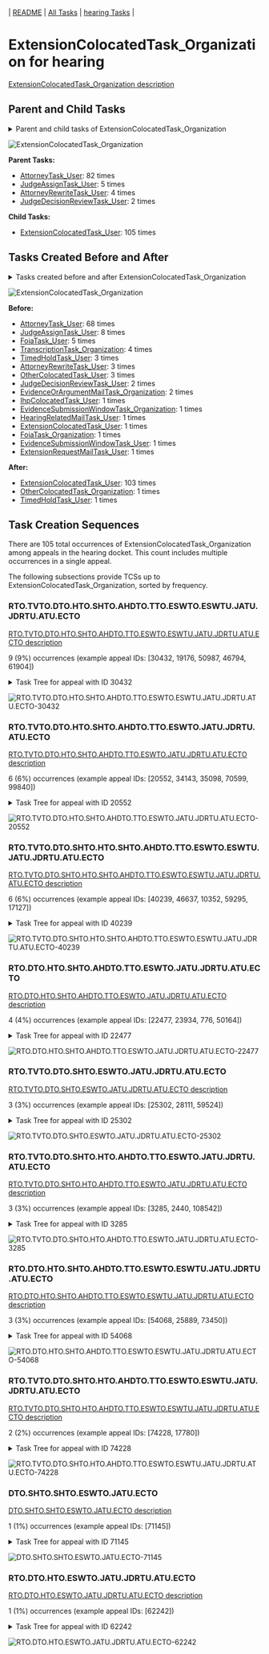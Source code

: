 <!-- DO NOT EDIT THIS FILE.  This file is autogenerated. -->
| [README](../README.md) | [All Tasks](../alltasks.md) | [hearing Tasks](tasklist.md) |

# ExtensionColocatedTask_Organization for hearing

[ExtensionColocatedTask_Organization description](../descr/ExtensionColocatedTask_Organization.md)

## Parent and Child Tasks

<details><summary markdown='span'>Parent and child tasks of ExtensionColocatedTask_Organization
</summary>

```
digraph G {
rankdir=LR;
node [shape=box]
"ExtensionColocatedTask_Organization" -> "ExtensionColocatedTask_User" [label=105]
"AttorneyTask_User" -> "ExtensionColocatedTask_Organization" [label=82]
"JudgeAssignTask_User" -> "ExtensionColocatedTask_Organization" [label=5]
"AttorneyRewriteTask_User" -> "ExtensionColocatedTask_Organization" [label=4]
"JudgeDecisionReviewTask_User" -> "ExtensionColocatedTask_Organization" [label=2]
}
```
</details>

![ExtensionColocatedTask_Organization](dot/ExtensionColocatedTask_Organization-parentchild.dot.png)

**Parent Tasks:**

   * [AttorneyTask_User](AttorneyTask_User.md): 82 times
   * [JudgeAssignTask_User](JudgeAssignTask_User.md): 5 times
   * [AttorneyRewriteTask_User](AttorneyRewriteTask_User.md): 4 times
   * [JudgeDecisionReviewTask_User](JudgeDecisionReviewTask_User.md): 2 times

**Child Tasks:**

   * [ExtensionColocatedTask_User](ExtensionColocatedTask_User.md): 105 times

## Tasks Created Before and After

<details><summary markdown='span'>Tasks created before and after ExtensionColocatedTask_Organization</summary>

```
digraph G {
rankdir=LR;

"ExtensionColocatedTask_Organization" -> "ExtensionColocatedTask_User" [label=103]
"ExtensionColocatedTask_Organization" -> "TimedHoldTask_User" [label=1]
"ExtensionColocatedTask_Organization" -> "OtherColocatedTask_Organization" [label=1]
"AttorneyTask_User" -> "ExtensionColocatedTask_Organization" [label=68]
"JudgeAssignTask_User" -> "ExtensionColocatedTask_Organization" [label=8]
"FoiaTask_User" -> "ExtensionColocatedTask_Organization" [label=5]
"TranscriptionTask_Organization" -> "ExtensionColocatedTask_Organization" [label=4]
"TimedHoldTask_User" -> "ExtensionColocatedTask_Organization" [label=3]
"OtherColocatedTask_User" -> "ExtensionColocatedTask_Organization" [label=3]
"AttorneyRewriteTask_User" -> "ExtensionColocatedTask_Organization" [label=3]
"JudgeDecisionReviewTask_User" -> "ExtensionColocatedTask_Organization" [label=2]
"EvidenceOrArgumentMailTask_Organization" -> "ExtensionColocatedTask_Organization" [label=2]
"IhpColocatedTask_User" -> "ExtensionColocatedTask_Organization" [label=1]
"HearingRelatedMailTask_User" -> "ExtensionColocatedTask_Organization" [label=1]
"FoiaTask_Organization" -> "ExtensionColocatedTask_Organization" [label=1]
"ExtensionRequestMailTask_User" -> "ExtensionColocatedTask_Organization" [label=1]
"ExtensionColocatedTask_User" -> "ExtensionColocatedTask_Organization" [label=1]
"EvidenceSubmissionWindowTask_User" -> "ExtensionColocatedTask_Organization" [label=1]
"EvidenceSubmissionWindowTask_Organization" -> "ExtensionColocatedTask_Organization" [label=1]
}
```
</details>

![ExtensionColocatedTask_Organization](dot/ExtensionColocatedTask_Organization.dot.png)

**Before:**

   * [AttorneyTask_User](AttorneyTask_User.md): 68 times
   * [JudgeAssignTask_User](JudgeAssignTask_User.md): 8 times
   * [FoiaTask_User](FoiaTask_User.md): 5 times
   * [TranscriptionTask_Organization](TranscriptionTask_Organization.md): 4 times
   * [TimedHoldTask_User](TimedHoldTask_User.md): 3 times
   * [AttorneyRewriteTask_User](AttorneyRewriteTask_User.md): 3 times
   * [OtherColocatedTask_User](OtherColocatedTask_User.md): 3 times
   * [JudgeDecisionReviewTask_User](JudgeDecisionReviewTask_User.md): 2 times
   * [EvidenceOrArgumentMailTask_Organization](EvidenceOrArgumentMailTask_Organization.md): 2 times
   * [IhpColocatedTask_User](IhpColocatedTask_User.md): 1 times
   * [EvidenceSubmissionWindowTask_Organization](EvidenceSubmissionWindowTask_Organization.md): 1 times
   * [HearingRelatedMailTask_User](HearingRelatedMailTask_User.md): 1 times
   * [ExtensionColocatedTask_User](ExtensionColocatedTask_User.md): 1 times
   * [FoiaTask_Organization](FoiaTask_Organization.md): 1 times
   * [EvidenceSubmissionWindowTask_User](EvidenceSubmissionWindowTask_User.md): 1 times
   * [ExtensionRequestMailTask_User](ExtensionRequestMailTask_User.md): 1 times

**After:**

   * [ExtensionColocatedTask_User](ExtensionColocatedTask_User.md): 103 times
   * [OtherColocatedTask_Organization](OtherColocatedTask_Organization.md): 1 times
   * [TimedHoldTask_User](TimedHoldTask_User.md): 1 times

## Task Creation Sequences

There are 105 total occurrences of ExtensionColocatedTask_Organization among appeals in the hearing docket.  This count includes multiple occurrences in a single appeal.

The following subsections provide TCSs up to ExtensionColocatedTask_Organization, sorted by frequency.

### RTO.TVTO.DTO.HTO.SHTO.AHDTO.TTO.ESWTO.ESWTU.JATU.JDRTU.ATU.ECTO

[RTO.TVTO.DTO.HTO.SHTO.AHDTO.TTO.ESWTO.ESWTU.JATU.JDRTU.ATU.ECTO description](../descr/RTO.TVTO.DTO.HTO.SHTO.AHDTO.TTO.ESWTO.ESWTU.JATU.JDRTU.ATU.ECTO.md)

9 (9%) occurrences (example appeal IDs: [30432, 19176, 50987, 46794, 61904])

<details><summary markdown='span'>Task Tree for appeal with ID 30432</summary>

```
@startuml
skinparam {
  ObjectBorderColor #555
  ObjectBorderThickness 0
  ObjectFontStyle bold
  ObjectFontSize 14
  ObjectAttributeFontColor #333
  ObjectAttributeFontSize 12
}
  object 0.RootTask #8dd3c7 {
Organization
}
  object 1.TrackVeteranTask #bebada {
Organization
}
  object 2.DistributionTask #ffffb3 {
Organization
}
  object 3.HearingTask #fb8072 {
Organization
}
  object 4.ScheduleHearingTask #80b1d3 {
Organization
}
  object 5.HearingAdminActionVerifyAddressTask #ffed6f {
Organization
}
  object 6.AssignHearingDispositionTask #8dd3c7 {
Organization
}
  object 7.TranscriptionTask #fb8072 {
Organization
}
  object 8.EvidenceSubmissionWindowTask #fccde5 {
Organization
}
  object 9.EvidenceSubmissionWindowTask #fccde5 {
User
}
  object 10.JudgeAssignTask #ccebc5 {
User
}
  object 11.JudgeDecisionReviewTask #d9d9d9 {
User
}
  object 12.AttorneyTask #bc80bd {
User
}
  object 13.ExtensionColocatedTask #ffed6f {
Organization  <back:white>    </back>
}
  object 14.ExtensionColocatedTask #ffed6f {
User
}
  object 15.TimedHoldTask #fccde5 {
User
}
  object 16.BvaDispatchTask #b3de69 {
Organization
}
  object 17.BvaDispatchTask #b3de69 {
User
}
0.RootTask -- 1.TrackVeteranTask
0.RootTask -- 2.DistributionTask
2.DistributionTask -- 3.HearingTask
3.HearingTask -- 4.ScheduleHearingTask
4.ScheduleHearingTask -- 5.HearingAdminActionVerifyAddressTask
3.HearingTask -- 6.AssignHearingDispositionTask
6.AssignHearingDispositionTask -- 7.TranscriptionTask
6.AssignHearingDispositionTask -- 8.EvidenceSubmissionWindowTask
8.EvidenceSubmissionWindowTask -- 9.EvidenceSubmissionWindowTask
0.RootTask -- 10.JudgeAssignTask
0.RootTask -- 11.JudgeDecisionReviewTask
11.JudgeDecisionReviewTask -- 12.AttorneyTask
12.AttorneyTask -- 13.ExtensionColocatedTask
13.ExtensionColocatedTask -- 14.ExtensionColocatedTask
14.ExtensionColocatedTask -- 15.TimedHoldTask
0.RootTask -- 16.BvaDispatchTask
16.BvaDispatchTask -- 17.BvaDispatchTask
@enduml
```
</details>

![RTO.TVTO.DTO.HTO.SHTO.AHDTO.TTO.ESWTO.ESWTU.JATU.JDRTU.ATU.ECTO-30432](uml/RTO.TVTO.DTO.HTO.SHTO.AHDTO.TTO.ESWTO.ESWTU.JATU.JDRTU.ATU.ECTO-30432.png)

### RTO.TVTO.DTO.HTO.SHTO.AHDTO.TTO.ESWTO.JATU.JDRTU.ATU.ECTO

[RTO.TVTO.DTO.HTO.SHTO.AHDTO.TTO.ESWTO.JATU.JDRTU.ATU.ECTO description](../descr/RTO.TVTO.DTO.HTO.SHTO.AHDTO.TTO.ESWTO.JATU.JDRTU.ATU.ECTO.md)

6 (6%) occurrences (example appeal IDs: [20552, 34143, 35098, 70599, 99840])

<details><summary markdown='span'>Task Tree for appeal with ID 20552</summary>

```
@startuml
skinparam {
  ObjectBorderColor #555
  ObjectBorderThickness 0
  ObjectFontStyle bold
  ObjectFontSize 14
  ObjectAttributeFontColor #333
  ObjectAttributeFontSize 12
}
  object 0.RootTask #8dd3c7 {
Organization
}
  object 1.TrackVeteranTask #bebada {
Organization
}
  object 2.DistributionTask #ffffb3 {
Organization
}
  object 3.HearingTask #fb8072 {
Organization
}
  object 4.ScheduleHearingTask #80b1d3 {
Organization
}
  object 5.AssignHearingDispositionTask #8dd3c7 {
Organization
}
  object 6.TranscriptionTask #fb8072 {
Organization
}
  object 7.EvidenceSubmissionWindowTask #fccde5 {
Organization
}
  object 8.JudgeAssignTask #ccebc5 {
User
}
  object 9.JudgeDecisionReviewTask #d9d9d9 {
User
}
  object 10.AttorneyTask #bc80bd {
User
}
  object 11.ExtensionColocatedTask #ffed6f {
Organization  <back:white>    </back>
}
  object 12.ExtensionColocatedTask #ffed6f {
User
}
  object 13.TimedHoldTask #fccde5 {
User
}
  object 14.BvaDispatchTask #b3de69 {
Organization
}
  object 15.BvaDispatchTask #b3de69 {
User
}
0.RootTask -- 1.TrackVeteranTask
0.RootTask -- 2.DistributionTask
2.DistributionTask -- 3.HearingTask
3.HearingTask -- 4.ScheduleHearingTask
3.HearingTask -- 5.AssignHearingDispositionTask
5.AssignHearingDispositionTask -- 6.TranscriptionTask
5.AssignHearingDispositionTask -- 7.EvidenceSubmissionWindowTask
0.RootTask -- 8.JudgeAssignTask
0.RootTask -- 9.JudgeDecisionReviewTask
9.JudgeDecisionReviewTask -- 10.AttorneyTask
10.AttorneyTask -- 11.ExtensionColocatedTask
11.ExtensionColocatedTask -- 12.ExtensionColocatedTask
12.ExtensionColocatedTask -- 13.TimedHoldTask
0.RootTask -- 14.BvaDispatchTask
14.BvaDispatchTask -- 15.BvaDispatchTask
@enduml
```
</details>

![RTO.TVTO.DTO.HTO.SHTO.AHDTO.TTO.ESWTO.JATU.JDRTU.ATU.ECTO-20552](uml/RTO.TVTO.DTO.HTO.SHTO.AHDTO.TTO.ESWTO.JATU.JDRTU.ATU.ECTO-20552.png)

### RTO.TVTO.DTO.SHTO.HTO.SHTO.AHDTO.TTO.ESWTO.ESWTU.JATU.JDRTU.ATU.ECTO

[RTO.TVTO.DTO.SHTO.HTO.SHTO.AHDTO.TTO.ESWTO.ESWTU.JATU.JDRTU.ATU.ECTO description](../descr/RTO.TVTO.DTO.SHTO.HTO.SHTO.AHDTO.TTO.ESWTO.ESWTU.JATU.JDRTU.ATU.ECTO.md)

6 (6%) occurrences (example appeal IDs: [40239, 46637, 10352, 59295, 17127])

<details><summary markdown='span'>Task Tree for appeal with ID 40239</summary>

```
@startuml
skinparam {
  ObjectBorderColor #555
  ObjectBorderThickness 0
  ObjectFontStyle bold
  ObjectFontSize 14
  ObjectAttributeFontColor #333
  ObjectAttributeFontSize 12
}
  object 0.RootTask #8dd3c7 {
Organization
}
  object 1.TrackVeteranTask #bebada {
Organization
}
  object 2.DistributionTask #ffffb3 {
Organization
}
  object 3.HearingTask #fb8072 {
Organization
}
  object 4.ScheduleHearingTask #80b1d3 {
Organization
}
  object 5.HearingAdminActionVerifyAddressTask #ffed6f {
Organization
}
  object 6.AssignHearingDispositionTask #8dd3c7 {
Organization
}
  object 7.HearingTask #fb8072 {
Organization
}
  object 8.AssignHearingDispositionTask #8dd3c7 {
Organization
}
  object 9.HearingTask #fb8072 {
Organization
}
  object 10.ScheduleHearingTask #80b1d3 {
Organization
}
  object 11.AssignHearingDispositionTask #8dd3c7 {
Organization
}
  object 12.TranscriptionTask #fb8072 {
Organization
}
  object 13.EvidenceSubmissionWindowTask #fccde5 {
Organization
}
  object 14.EvidenceSubmissionWindowTask #fccde5 {
User
}
  object 15.JudgeAssignTask #ccebc5 {
User
}
  object 16.JudgeDecisionReviewTask #d9d9d9 {
User
}
  object 17.AttorneyTask #bc80bd {
User
}
  object 18.ExtensionColocatedTask #ffed6f {
Organization  <back:white>    </back>
}
  object 19.ExtensionColocatedTask #ffed6f {
User
}
  object 20.TimedHoldTask #fccde5 {
User
}
  object 21.BvaDispatchTask #b3de69 {
Organization
}
  object 22.BvaDispatchTask #b3de69 {
User
}
  object 23.BvaDispatchTask #b3de69 {
User
}
0.RootTask -- 1.TrackVeteranTask
0.RootTask -- 2.DistributionTask
2.DistributionTask -- 3.HearingTask
3.HearingTask -- 4.ScheduleHearingTask
4.ScheduleHearingTask -- 5.HearingAdminActionVerifyAddressTask
3.HearingTask -- 6.AssignHearingDispositionTask
2.DistributionTask -- 7.HearingTask
7.HearingTask -- 8.AssignHearingDispositionTask
2.DistributionTask -- 9.HearingTask
9.HearingTask -- 10.ScheduleHearingTask
9.HearingTask -- 11.AssignHearingDispositionTask
11.AssignHearingDispositionTask -- 12.TranscriptionTask
11.AssignHearingDispositionTask -- 13.EvidenceSubmissionWindowTask
13.EvidenceSubmissionWindowTask -- 14.EvidenceSubmissionWindowTask
0.RootTask -- 15.JudgeAssignTask
0.RootTask -- 16.JudgeDecisionReviewTask
16.JudgeDecisionReviewTask -- 17.AttorneyTask
17.AttorneyTask -- 18.ExtensionColocatedTask
18.ExtensionColocatedTask -- 19.ExtensionColocatedTask
19.ExtensionColocatedTask -- 20.TimedHoldTask
0.RootTask -- 21.BvaDispatchTask
21.BvaDispatchTask -- 22.BvaDispatchTask
21.BvaDispatchTask -- 23.BvaDispatchTask
@enduml
```
</details>

![RTO.TVTO.DTO.SHTO.HTO.SHTO.AHDTO.TTO.ESWTO.ESWTU.JATU.JDRTU.ATU.ECTO-40239](uml/RTO.TVTO.DTO.SHTO.HTO.SHTO.AHDTO.TTO.ESWTO.ESWTU.JATU.JDRTU.ATU.ECTO-40239.png)

### RTO.DTO.HTO.SHTO.AHDTO.TTO.ESWTO.JATU.JDRTU.ATU.ECTO

[RTO.DTO.HTO.SHTO.AHDTO.TTO.ESWTO.JATU.JDRTU.ATU.ECTO description](../descr/RTO.DTO.HTO.SHTO.AHDTO.TTO.ESWTO.JATU.JDRTU.ATU.ECTO.md)

4 (4%) occurrences (example appeal IDs: [22477, 23934, 776, 50164])

<details><summary markdown='span'>Task Tree for appeal with ID 22477</summary>

```
@startuml
skinparam {
  ObjectBorderColor #555
  ObjectBorderThickness 0
  ObjectFontStyle bold
  ObjectFontSize 14
  ObjectAttributeFontColor #333
  ObjectAttributeFontSize 12
}
  object 0.RootTask #8dd3c7 {
Organization
}
  object 1.DistributionTask #ffffb3 {
Organization
}
  object 2.HearingTask #fb8072 {
Organization
}
  object 3.ScheduleHearingTask #80b1d3 {
Organization
}
  object 4.AssignHearingDispositionTask #8dd3c7 {
Organization
}
  object 5.TranscriptionTask #fb8072 {
Organization
}
  object 6.EvidenceSubmissionWindowTask #fccde5 {
Organization
}
  object 7.JudgeAssignTask #ccebc5 {
User
}
  object 8.JudgeDecisionReviewTask #d9d9d9 {
User
}
  object 9.AttorneyTask #bc80bd {
User
}
  object 10.ExtensionColocatedTask #ffed6f {
Organization  <back:white>    </back>
}
  object 11.ExtensionColocatedTask #ffed6f {
User
}
  object 12.BvaDispatchTask #b3de69 {
Organization
}
  object 13.BvaDispatchTask #b3de69 {
User
}
  object 14.BvaDispatchTask #b3de69 {
User
}
0.RootTask -- 1.DistributionTask
1.DistributionTask -- 2.HearingTask
2.HearingTask -- 3.ScheduleHearingTask
2.HearingTask -- 4.AssignHearingDispositionTask
4.AssignHearingDispositionTask -- 5.TranscriptionTask
4.AssignHearingDispositionTask -- 6.EvidenceSubmissionWindowTask
0.RootTask -- 7.JudgeAssignTask
0.RootTask -- 8.JudgeDecisionReviewTask
8.JudgeDecisionReviewTask -- 9.AttorneyTask
9.AttorneyTask -- 10.ExtensionColocatedTask
10.ExtensionColocatedTask -- 11.ExtensionColocatedTask
0.RootTask -- 12.BvaDispatchTask
12.BvaDispatchTask -- 13.BvaDispatchTask
12.BvaDispatchTask -- 14.BvaDispatchTask
@enduml
```
</details>

![RTO.DTO.HTO.SHTO.AHDTO.TTO.ESWTO.JATU.JDRTU.ATU.ECTO-22477](uml/RTO.DTO.HTO.SHTO.AHDTO.TTO.ESWTO.JATU.JDRTU.ATU.ECTO-22477.png)

### RTO.TVTO.DTO.SHTO.ESWTO.JATU.JDRTU.ATU.ECTO

[RTO.TVTO.DTO.SHTO.ESWTO.JATU.JDRTU.ATU.ECTO description](../descr/RTO.TVTO.DTO.SHTO.ESWTO.JATU.JDRTU.ATU.ECTO.md)

3 (3%) occurrences (example appeal IDs: [25302, 28111, 59524])

<details><summary markdown='span'>Task Tree for appeal with ID 25302</summary>

```
@startuml
skinparam {
  ObjectBorderColor #555
  ObjectBorderThickness 0
  ObjectFontStyle bold
  ObjectFontSize 14
  ObjectAttributeFontColor #333
  ObjectAttributeFontSize 12
}
  object 0.RootTask #8dd3c7 {
Organization
}
  object 1.TrackVeteranTask #bebada {
Organization
}
  object 2.DistributionTask #ffffb3 {
Organization
}
  object 3.HearingTask #fb8072 {
Organization
}
  object 4.ScheduleHearingTask #80b1d3 {
Organization
}
  object 5.HearingAdminActionVerifyAddressTask #ffed6f {
Organization
}
  object 6.AssignHearingDispositionTask #8dd3c7 {
Organization
}
  object 7.EvidenceSubmissionWindowTask #fccde5 {
Organization
}
  object 8.JudgeAssignTask #ccebc5 {
User
}
  object 9.JudgeDecisionReviewTask #d9d9d9 {
User
}
  object 10.AttorneyTask #bc80bd {
User
}
  object 11.ExtensionColocatedTask #ffed6f {
Organization  <back:white>    </back>
}
  object 12.ExtensionColocatedTask #ffed6f {
User
}
  object 13.TimedHoldTask #fccde5 {
User
}
  object 14.PoaClarificationColocatedTask #bebada {
Organization
}
  object 15.PoaClarificationColocatedTask #bebada {
User
}
  object 16.TimedHoldTask #fccde5 {
User
}
0.RootTask -- 1.TrackVeteranTask
0.RootTask -- 2.DistributionTask
2.DistributionTask -- 3.HearingTask
3.HearingTask -- 4.ScheduleHearingTask
4.ScheduleHearingTask -- 5.HearingAdminActionVerifyAddressTask
3.HearingTask -- 6.AssignHearingDispositionTask
2.DistributionTask -- 7.EvidenceSubmissionWindowTask
0.RootTask -- 8.JudgeAssignTask
0.RootTask -- 9.JudgeDecisionReviewTask
9.JudgeDecisionReviewTask -- 10.AttorneyTask
10.AttorneyTask -- 11.ExtensionColocatedTask
11.ExtensionColocatedTask -- 12.ExtensionColocatedTask
12.ExtensionColocatedTask -- 13.TimedHoldTask
10.AttorneyTask -- 14.PoaClarificationColocatedTask
14.PoaClarificationColocatedTask -- 15.PoaClarificationColocatedTask
15.PoaClarificationColocatedTask -- 16.TimedHoldTask
@enduml
```
</details>

![RTO.TVTO.DTO.SHTO.ESWTO.JATU.JDRTU.ATU.ECTO-25302](uml/RTO.TVTO.DTO.SHTO.ESWTO.JATU.JDRTU.ATU.ECTO-25302.png)

### RTO.TVTO.DTO.SHTO.HTO.AHDTO.TTO.ESWTO.JATU.JDRTU.ATU.ECTO

[RTO.TVTO.DTO.SHTO.HTO.AHDTO.TTO.ESWTO.JATU.JDRTU.ATU.ECTO description](../descr/RTO.TVTO.DTO.SHTO.HTO.AHDTO.TTO.ESWTO.JATU.JDRTU.ATU.ECTO.md)

3 (3%) occurrences (example appeal IDs: [3285, 2440, 108542])

<details><summary markdown='span'>Task Tree for appeal with ID 3285</summary>

```
@startuml
skinparam {
  ObjectBorderColor #555
  ObjectBorderThickness 0
  ObjectFontStyle bold
  ObjectFontSize 14
  ObjectAttributeFontColor #333
  ObjectAttributeFontSize 12
}
  object 0.RootTask #8dd3c7 {
Organization
}
  object 1.TrackVeteranTask #bebada {
Organization
}
  object 2.DistributionTask #ffffb3 {
Organization
}
  object 3.HearingTask #fb8072 {
Organization
}
  object 4.ScheduleHearingTask #80b1d3 {
Organization
}
  object 5.HearingAdminActionVerifyAddressTask #ffed6f {
Organization
}
  object 6.AssignHearingDispositionTask #8dd3c7 {
Organization
}
  object 7.HearingTask #fb8072 {
Organization
}
  object 8.AssignHearingDispositionTask #8dd3c7 {
Organization
}
  object 9.TranscriptionTask #fb8072 {
Organization
}
  object 10.EvidenceSubmissionWindowTask #fccde5 {
Organization
}
  object 11.JudgeAssignTask #ccebc5 {
User
}
  object 12.JudgeAssignTask #ccebc5 {
User
}
  object 13.JudgeDecisionReviewTask #d9d9d9 {
User
}
  object 14.AttorneyTask #bc80bd {
User
}
  object 15.ExtensionColocatedTask #ffed6f {
Organization  <back:white>    </back>
}
  object 16.ExtensionColocatedTask #ffed6f {
User
}
  object 17.ExtensionColocatedTask #ffed6f {
User
}
  object 18.TimedHoldTask #fccde5 {
User
}
  object 19.BvaDispatchTask #b3de69 {
Organization
}
  object 20.BvaDispatchTask #b3de69 {
User
}
0.RootTask -- 1.TrackVeteranTask
0.RootTask -- 2.DistributionTask
2.DistributionTask -- 3.HearingTask
3.HearingTask -- 4.ScheduleHearingTask
4.ScheduleHearingTask -- 5.HearingAdminActionVerifyAddressTask
3.HearingTask -- 6.AssignHearingDispositionTask
2.DistributionTask -- 7.HearingTask
7.HearingTask -- 8.AssignHearingDispositionTask
8.AssignHearingDispositionTask -- 9.TranscriptionTask
8.AssignHearingDispositionTask -- 10.EvidenceSubmissionWindowTask
0.RootTask -- 11.JudgeAssignTask
0.RootTask -- 12.JudgeAssignTask
0.RootTask -- 13.JudgeDecisionReviewTask
13.JudgeDecisionReviewTask -- 14.AttorneyTask
14.AttorneyTask -- 15.ExtensionColocatedTask
15.ExtensionColocatedTask -- 16.ExtensionColocatedTask
15.ExtensionColocatedTask -- 17.ExtensionColocatedTask
17.ExtensionColocatedTask -- 18.TimedHoldTask
0.RootTask -- 19.BvaDispatchTask
19.BvaDispatchTask -- 20.BvaDispatchTask
@enduml
```
</details>

![RTO.TVTO.DTO.SHTO.HTO.AHDTO.TTO.ESWTO.JATU.JDRTU.ATU.ECTO-3285](uml/RTO.TVTO.DTO.SHTO.HTO.AHDTO.TTO.ESWTO.JATU.JDRTU.ATU.ECTO-3285.png)

### RTO.DTO.HTO.SHTO.AHDTO.TTO.ESWTO.ESWTU.JATU.JDRTU.ATU.ECTO

[RTO.DTO.HTO.SHTO.AHDTO.TTO.ESWTO.ESWTU.JATU.JDRTU.ATU.ECTO description](../descr/RTO.DTO.HTO.SHTO.AHDTO.TTO.ESWTO.ESWTU.JATU.JDRTU.ATU.ECTO.md)

3 (3%) occurrences (example appeal IDs: [54068, 25889, 73450])

<details><summary markdown='span'>Task Tree for appeal with ID 54068</summary>

```
@startuml
skinparam {
  ObjectBorderColor #555
  ObjectBorderThickness 0
  ObjectFontStyle bold
  ObjectFontSize 14
  ObjectAttributeFontColor #333
  ObjectAttributeFontSize 12
}
  object 0.RootTask #8dd3c7 {
Organization
}
  object 1.DistributionTask #ffffb3 {
Organization
}
  object 2.HearingTask #fb8072 {
Organization
}
  object 3.ScheduleHearingTask #80b1d3 {
Organization
}
  object 4.HearingAdminActionVerifyAddressTask #ffed6f {
Organization
}
  object 5.AssignHearingDispositionTask #8dd3c7 {
Organization
}
  object 6.TranscriptionTask #fb8072 {
Organization
}
  object 7.EvidenceSubmissionWindowTask #fccde5 {
Organization
}
  object 8.EvidenceSubmissionWindowTask #fccde5 {
User
}
  object 9.JudgeAssignTask #ccebc5 {
User
}
  object 10.JudgeDecisionReviewTask #d9d9d9 {
User
}
  object 11.AttorneyTask #bc80bd {
User
}
  object 12.ExtensionColocatedTask #ffed6f {
Organization  <back:white>    </back>
}
  object 13.ExtensionColocatedTask #ffed6f {
User
}
  object 14.TimedHoldTask #fccde5 {
User
}
  object 15.BvaDispatchTask #b3de69 {
Organization
}
  object 16.BvaDispatchTask #b3de69 {
User
}
  object 17.EvidenceOrArgumentMailTask #ffffb3 {
Organization
}
  object 18.EvidenceOrArgumentMailTask #ffffb3 {
Organization
}
  object 19.EvidenceOrArgumentMailTask #ffffb3 {
User
}
0.RootTask -- 1.DistributionTask
1.DistributionTask -- 2.HearingTask
2.HearingTask -- 3.ScheduleHearingTask
3.ScheduleHearingTask -- 4.HearingAdminActionVerifyAddressTask
2.HearingTask -- 5.AssignHearingDispositionTask
5.AssignHearingDispositionTask -- 6.TranscriptionTask
5.AssignHearingDispositionTask -- 7.EvidenceSubmissionWindowTask
7.EvidenceSubmissionWindowTask -- 8.EvidenceSubmissionWindowTask
0.RootTask -- 9.JudgeAssignTask
0.RootTask -- 10.JudgeDecisionReviewTask
10.JudgeDecisionReviewTask -- 11.AttorneyTask
11.AttorneyTask -- 12.ExtensionColocatedTask
12.ExtensionColocatedTask -- 13.ExtensionColocatedTask
13.ExtensionColocatedTask -- 14.TimedHoldTask
0.RootTask -- 15.BvaDispatchTask
15.BvaDispatchTask -- 16.BvaDispatchTask
0.RootTask -- 17.EvidenceOrArgumentMailTask
17.EvidenceOrArgumentMailTask -- 18.EvidenceOrArgumentMailTask
18.EvidenceOrArgumentMailTask -- 19.EvidenceOrArgumentMailTask
@enduml
```
</details>

![RTO.DTO.HTO.SHTO.AHDTO.TTO.ESWTO.ESWTU.JATU.JDRTU.ATU.ECTO-54068](uml/RTO.DTO.HTO.SHTO.AHDTO.TTO.ESWTO.ESWTU.JATU.JDRTU.ATU.ECTO-54068.png)

### RTO.TVTO.DTO.SHTO.HTO.AHDTO.TTO.ESWTO.ESWTU.JATU.JDRTU.ATU.ECTO

[RTO.TVTO.DTO.SHTO.HTO.AHDTO.TTO.ESWTO.ESWTU.JATU.JDRTU.ATU.ECTO description](../descr/RTO.TVTO.DTO.SHTO.HTO.AHDTO.TTO.ESWTO.ESWTU.JATU.JDRTU.ATU.ECTO.md)

2 (2%) occurrences (example appeal IDs: [74228, 17780])

<details><summary markdown='span'>Task Tree for appeal with ID 74228</summary>

```
@startuml
skinparam {
  ObjectBorderColor #555
  ObjectBorderThickness 0
  ObjectFontStyle bold
  ObjectFontSize 14
  ObjectAttributeFontColor #333
  ObjectAttributeFontSize 12
}
  object 0.RootTask #8dd3c7 {
Organization
}
  object 1.TrackVeteranTask #bebada {
Organization
}
  object 2.DistributionTask #ffffb3 {
Organization
}
  object 3.HearingTask #fb8072 {
Organization
}
  object 4.ScheduleHearingTask #80b1d3 {
Organization
}
  object 5.AssignHearingDispositionTask #8dd3c7 {
Organization
}
  object 6.HearingTask #fb8072 {
Organization
}
  object 7.AssignHearingDispositionTask #8dd3c7 {
Organization
}
  object 8.HearingTask #fb8072 {
Organization
}
  object 9.AssignHearingDispositionTask #8dd3c7 {
Organization
}
  object 10.TranscriptionTask #fb8072 {
Organization
}
  object 11.EvidenceSubmissionWindowTask #fccde5 {
Organization
}
  object 12.EvidenceSubmissionWindowTask #fccde5 {
User
}
  object 13.JudgeAssignTask #ccebc5 {
User
}
  object 14.JudgeDecisionReviewTask #d9d9d9 {
User
}
  object 15.AttorneyTask #bc80bd {
User
}
  object 16.ExtensionColocatedTask #ffed6f {
Organization  <back:white>    </back>
}
  object 17.ExtensionColocatedTask #ffed6f {
User
}
  object 18.TimedHoldTask #fccde5 {
User
}
  object 19.EvidenceOrArgumentMailTask #ffffb3 {
Organization
}
  object 20.BvaDispatchTask #b3de69 {
Organization
}
  object 21.BvaDispatchTask #b3de69 {
User
}
0.RootTask -- 1.TrackVeteranTask
0.RootTask -- 2.DistributionTask
2.DistributionTask -- 3.HearingTask
3.HearingTask -- 4.ScheduleHearingTask
3.HearingTask -- 5.AssignHearingDispositionTask
2.DistributionTask -- 6.HearingTask
6.HearingTask -- 7.AssignHearingDispositionTask
2.DistributionTask -- 8.HearingTask
8.HearingTask -- 9.AssignHearingDispositionTask
9.AssignHearingDispositionTask -- 10.TranscriptionTask
9.AssignHearingDispositionTask -- 11.EvidenceSubmissionWindowTask
11.EvidenceSubmissionWindowTask -- 12.EvidenceSubmissionWindowTask
0.RootTask -- 13.JudgeAssignTask
0.RootTask -- 14.JudgeDecisionReviewTask
14.JudgeDecisionReviewTask -- 15.AttorneyTask
15.AttorneyTask -- 16.ExtensionColocatedTask
16.ExtensionColocatedTask -- 17.ExtensionColocatedTask
17.ExtensionColocatedTask -- 18.TimedHoldTask
0.RootTask -- 19.EvidenceOrArgumentMailTask
0.RootTask -- 20.BvaDispatchTask
20.BvaDispatchTask -- 21.BvaDispatchTask
@enduml
```
</details>

![RTO.TVTO.DTO.SHTO.HTO.AHDTO.TTO.ESWTO.ESWTU.JATU.JDRTU.ATU.ECTO-74228](uml/RTO.TVTO.DTO.SHTO.HTO.AHDTO.TTO.ESWTO.ESWTU.JATU.JDRTU.ATU.ECTO-74228.png)

### DTO.SHTO.SHTO.ESWTO.JATU.ECTO

[DTO.SHTO.SHTO.ESWTO.JATU.ECTO description](../descr/DTO.SHTO.SHTO.ESWTO.JATU.ECTO.md)

1 (1%) occurrences (example appeal IDs: [71145])

<details><summary markdown='span'>Task Tree for appeal with ID 71145</summary>

```
@startuml
skinparam {
  ObjectBorderColor #555
  ObjectBorderThickness 0
  ObjectFontStyle bold
  ObjectFontSize 14
  ObjectAttributeFontColor #333
  ObjectAttributeFontSize 12
}
  object 0.RootTask #8dd3c7 {
Organization
}
  object 1.TrackVeteranTask #bebada {
Organization
}
  object 2.DistributionTask #ffffb3 {
Organization
}
  object 3.HearingTask #fb8072 {
Organization
}
  object 4.ScheduleHearingTask #80b1d3 {
Organization
}
  object 5.AssignHearingDispositionTask #8dd3c7 {
Organization
}
  object 6.HearingTask #fb8072 {
Organization
}
  object 7.ScheduleHearingTask #80b1d3 {
Organization
}
  object 8.AssignHearingDispositionTask #8dd3c7 {
Organization
}
  object 9.HearingTask #fb8072 {
Organization
}
  object 10.AssignHearingDispositionTask #8dd3c7 {
Organization
}
  object 11.EvidenceSubmissionWindowTask #fccde5 {
Organization
}
  object 12.JudgeAssignTask #ccebc5 {
User
}
  object 13.JudgeDecisionReviewTask #d9d9d9 {
User
}
  object 14.AttorneyTask #bc80bd {
User
}
  object 15.ExtensionColocatedTask #ffed6f {
Organization  <back:white>    </back>
}
  object 16.ExtensionColocatedTask #ffed6f {
User
}
  object 17.TimedHoldTask #fccde5 {
User
}
0.RootTask -- 1.TrackVeteranTask
0.RootTask -- 2.DistributionTask
2.DistributionTask -- 3.HearingTask
3.HearingTask -- 4.ScheduleHearingTask
3.HearingTask -- 5.AssignHearingDispositionTask
2.DistributionTask -- 6.HearingTask
6.HearingTask -- 7.ScheduleHearingTask
6.HearingTask -- 8.AssignHearingDispositionTask
2.DistributionTask -- 9.HearingTask
9.HearingTask -- 10.AssignHearingDispositionTask
2.DistributionTask -- 11.EvidenceSubmissionWindowTask
0.RootTask -- 12.JudgeAssignTask
0.RootTask -- 13.JudgeDecisionReviewTask
13.JudgeDecisionReviewTask -- 14.AttorneyTask
14.AttorneyTask -- 15.ExtensionColocatedTask
15.ExtensionColocatedTask -- 16.ExtensionColocatedTask
16.ExtensionColocatedTask -- 17.TimedHoldTask
@enduml
```
</details>

![DTO.SHTO.SHTO.ESWTO.JATU.ECTO-71145](uml/DTO.SHTO.SHTO.ESWTO.JATU.ECTO-71145.png)

### RTO.DTO.HTO.ESWTO.JATU.JDRTU.ATU.ECTO

[RTO.DTO.HTO.ESWTO.JATU.JDRTU.ATU.ECTO description](../descr/RTO.DTO.HTO.ESWTO.JATU.JDRTU.ATU.ECTO.md)

1 (1%) occurrences (example appeal IDs: [62242])

<details><summary markdown='span'>Task Tree for appeal with ID 62242</summary>

```
@startuml
skinparam {
  ObjectBorderColor #555
  ObjectBorderThickness 0
  ObjectFontStyle bold
  ObjectFontSize 14
  ObjectAttributeFontColor #333
  ObjectAttributeFontSize 12
}
  object 0.RootTask #8dd3c7 {
Organization
}
  object 1.DistributionTask #ffffb3 {
Organization
}
  object 2.HearingTask #fb8072 {
Organization
}
  object 3.ScheduleHearingTask #80b1d3 {
Organization
}
  object 4.HearingAdminActionVerifyAddressTask #ffed6f {
Organization
}
  object 5.EvidenceSubmissionWindowTask #fccde5 {
Organization
}
  object 6.JudgeAssignTask #ccebc5 {
User
}
  object 7.JudgeAssignTask #ccebc5 {
User
}
  object 8.JudgeAssignTask #ccebc5 {
User
}
  object 9.JudgeDecisionReviewTask #d9d9d9 {
User
}
  object 10.AttorneyTask #bc80bd {
User
}
  object 11.ExtensionColocatedTask #ffed6f {
Organization  <back:white>    </back>
}
  object 12.ExtensionColocatedTask #ffed6f {
User
}
  object 13.TimedHoldTask #fccde5 {
User
}
  object 14.BvaDispatchTask #b3de69 {
Organization
}
  object 15.BvaDispatchTask #b3de69 {
User
}
  object 16.BvaDispatchTask #b3de69 {
User
}
  object 17.BvaDispatchTask #b3de69 {
User
}
0.RootTask -- 1.DistributionTask
1.DistributionTask -- 2.HearingTask
2.HearingTask -- 3.ScheduleHearingTask
3.ScheduleHearingTask -- 4.HearingAdminActionVerifyAddressTask
2.HearingTask -- 5.EvidenceSubmissionWindowTask
0.RootTask -- 6.JudgeAssignTask
0.RootTask -- 7.JudgeAssignTask
0.RootTask -- 8.JudgeAssignTask
0.RootTask -- 9.JudgeDecisionReviewTask
9.JudgeDecisionReviewTask -- 10.AttorneyTask
10.AttorneyTask -- 11.ExtensionColocatedTask
11.ExtensionColocatedTask -- 12.ExtensionColocatedTask
12.ExtensionColocatedTask -- 13.TimedHoldTask
0.RootTask -- 14.BvaDispatchTask
14.BvaDispatchTask -- 15.BvaDispatchTask
14.BvaDispatchTask -- 16.BvaDispatchTask
14.BvaDispatchTask -- 17.BvaDispatchTask
@enduml
```
</details>

![RTO.DTO.HTO.ESWTO.JATU.JDRTU.ATU.ECTO-62242](uml/RTO.DTO.HTO.ESWTO.JATU.JDRTU.ATU.ECTO-62242.png)

